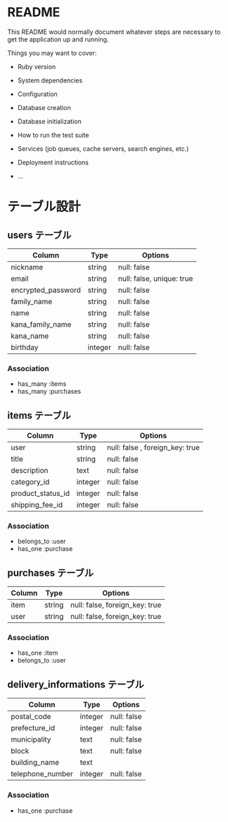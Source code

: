 # README

This README would normally document whatever steps are necessary to get the
application up and running.

Things you may want to cover:

* Ruby version

* System dependencies

* Configuration

* Database creation

* Database initialization

* How to run the test suite

* Services (job queues, cache servers, search engines, etc.)

* Deployment instructions

* ...
# テーブル設計

## users テーブル

| Column             | Type    | Options                   |
| ------------------ | ------- | ------------------------- |
| nickname           | string  | null: false               |
| email              | string  | null: false, unique: true |
| encrypted_password | string  | null: false               |
| family_name        | string  | null: false               |
| name               | string  | null: false               |
| kana_family_name   | string  | null: false               | 
| kana_name          | string  | null: false               |
| birthday           | integer | null: false               |


### Association

- has_many :items
- has_many :purchases


## items テーブル

| Column            | Type     | Options                         |
| ----------------- | -------- | ------------------------------- |
| user              | string   | null: false , foreign_key: true | 
| title             | string   | null: false                     |
| description       | text     | null: false                     |
| category_id       | integer  | null: false                     |
| product_status_id | integer  | null: false                     |
| shipping_fee_id   | integer  | null: false                     |

### Association
- belongs_to :user
- has_one :purchase


## purchases テーブル

| Column          | Type       | Options                        |
| --------------- | ---------- | ------------------------------ |
| item            | string     | null: false, foreign_key: true |
| user            | string     | null: false, foreign_key: true |

### Association

- has_one :item
- belongs_to :user


## delivery_informations テーブル

| Column           | Type      | Options     |
| ---------------- | --------- | ----------- |
| postal_code      | integer   | null: false |
| prefecture_id    | integer   | null: false |
| municipality     | text      | null: false |   
| block            | text      | null: false |
| building_name    | text      |             |
| telephone_number | integer   | null: false |

### Association

- has_one :purchase



